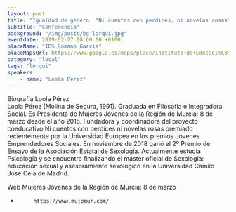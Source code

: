 ```yaml
---
layout: post
title: "Igualdad de género. “Ni cuentos con perdices, ni novelas rosas”"
subtitle: "Conferencia"
background: "/img/posts/bg-lorqui.jpg"
eventdate: 2019-02-27 08:00:00 +0100
placeName: "IES Romano García"
placeMapsUrl: https://www.google.es/maps/place/Instituto+de+Educaci%C3%B3n+Secundaria+Ies+Romano+Garc%C3%ADa/@38.0813855,-1.2497334,17z/data=!3m1!4b1!4m5!3m4!1s0xd6478e2511bd305:0x7ab958906812d92a!8m2!3d38.0813813!4d-1.2475447
category: "local"
tags: "lorqui"
speakers:
    - name: "Loola Pérez"
---
```


Biografía Loola Pérez  
Loola Pérez (Molina de Segura, 1991). Graduada en Filosofía e Integradora Social. Es Presidenta de Mujeres Jóvenes de la Región de Murcia: 8 de marzo desde el año 2015. Fundadora y coordinadora del proyecto coeducativo Ni cuentos con perdices ni novelas rosas premiado recientemente por la Universidad Europea en los premios Jóvenes Emprendedores Sociales. En noviembre de 2018 ganó el 2º Premio de Ensayo de la Asociación Estatal de Sexología. Actualmente estudia Psicología y se encuentra finalizando el máster oficial de Sexología: educación sexual y asesoramiento sexológico en la Universidad Camilo José Cela de Madrid.  
  
Web Mujeres Jóvenes de la Región de Murcia: 8 de marzo
-          https://www.mujomur.com/
